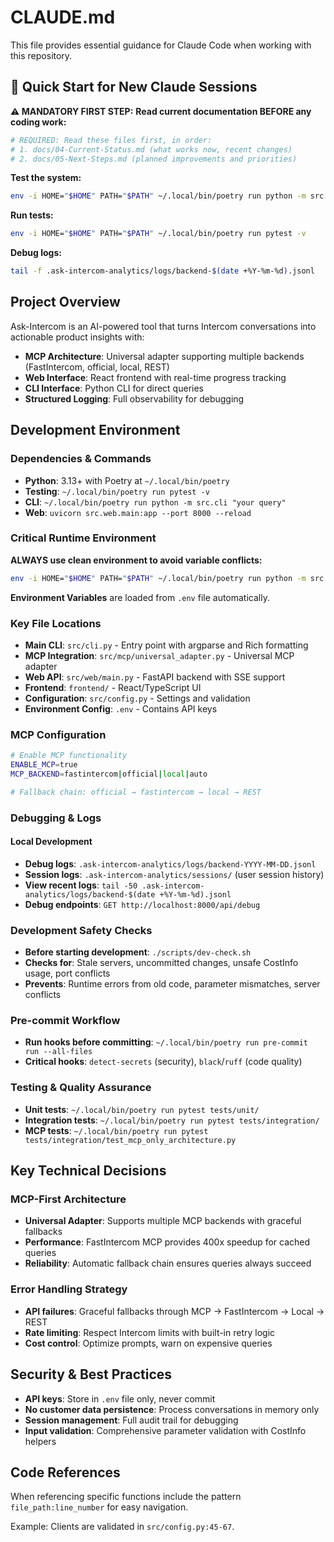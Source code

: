 # CLAUDE.md

This file provides essential guidance for Claude Code when working with this repository.

## 🚀 Quick Start for New Claude Sessions

**⚠️ MANDATORY FIRST STEP:**
**Read current documentation BEFORE any coding work:**
```bash
# REQUIRED: Read these files first, in order:
# 1. docs/04-Current-Status.md (what works now, recent changes)
# 2. docs/05-Next-Steps.md (planned improvements and priorities)
```

**Test the system:**
```bash
env -i HOME="$HOME" PATH="$PATH" ~/.local/bin/poetry run python -m src.cli "show me issues from the last 24 hours"
```

**Run tests:**
```bash  
env -i HOME="$HOME" PATH="$PATH" ~/.local/bin/poetry run pytest -v
```

**Debug logs:**
```bash
tail -f .ask-intercom-analytics/logs/backend-$(date +%Y-%m-%d).jsonl
```

## Project Overview

Ask-Intercom is an AI-powered tool that turns Intercom conversations into actionable product insights with:
- **MCP Architecture**: Universal adapter supporting multiple backends (FastIntercom, official, local, REST)
- **Web Interface**: React frontend with real-time progress tracking
- **CLI Interface**: Python CLI for direct queries
- **Structured Logging**: Full observability for debugging

## Development Environment

### Dependencies & Commands
- **Python**: 3.13+ with Poetry at `~/.local/bin/poetry`
- **Testing**: `~/.local/bin/poetry run pytest -v`
- **CLI**: `~/.local/bin/poetry run python -m src.cli "your query"`
- **Web**: `uvicorn src.web.main:app --port 8000 --reload`

### Critical Runtime Environment
**ALWAYS use clean environment to avoid variable conflicts:**
```bash
env -i HOME="$HOME" PATH="$PATH" ~/.local/bin/poetry run python -m src.cli "query"
```

**Environment Variables** are loaded from `.env` file automatically.

### Key File Locations
- **Main CLI**: `src/cli.py` - Entry point with argparse and Rich formatting
- **MCP Integration**: `src/mcp/universal_adapter.py` - Universal MCP adapter
- **Web API**: `src/web/main.py` - FastAPI backend with SSE support
- **Frontend**: `frontend/` - React/TypeScript UI
- **Configuration**: `src/config.py` - Settings and validation
- **Environment Config**: `.env` - Contains API keys

### MCP Configuration
```bash
# Enable MCP functionality
ENABLE_MCP=true
MCP_BACKEND=fastintercom|official|local|auto

# Fallback chain: official → fastintercom → local → REST
```

### Debugging & Logs

#### Local Development
- **Debug logs**: `.ask-intercom-analytics/logs/backend-YYYY-MM-DD.jsonl`
- **Session logs**: `.ask-intercom-analytics/sessions/` (user session history)
- **View recent logs**: `tail -50 .ask-intercom-analytics/logs/backend-$(date +%Y-%m-%d).jsonl`
- **Debug endpoints**: `GET http://localhost:8000/api/debug`

### Development Safety Checks
- **Before starting development**: `./scripts/dev-check.sh` 
- **Checks for**: Stale servers, uncommitted changes, unsafe CostInfo usage, port conflicts
- **Prevents**: Runtime errors from old code, parameter mismatches, server conflicts

### Pre-commit Workflow
- **Run hooks before committing**: `~/.local/bin/poetry run pre-commit run --all-files`
- **Critical hooks**: `detect-secrets` (security), `black`/`ruff` (code quality)

### Testing & Quality Assurance
- **Unit tests**: `~/.local/bin/poetry run pytest tests/unit/`
- **Integration tests**: `~/.local/bin/poetry run pytest tests/integration/`
- **MCP tests**: `~/.local/bin/poetry run pytest tests/integration/test_mcp_only_architecture.py`

## Key Technical Decisions

### MCP-First Architecture
- **Universal Adapter**: Supports multiple MCP backends with graceful fallbacks
- **Performance**: FastIntercom MCP provides 400x speedup for cached queries
- **Reliability**: Automatic fallback chain ensures queries always succeed

### Error Handling Strategy
- **API failures**: Graceful fallbacks through MCP → FastIntercom → Local → REST
- **Rate limiting**: Respect Intercom limits with built-in retry logic
- **Cost control**: Optimize prompts, warn on expensive queries

## Security & Best Practices
- **API keys**: Store in `.env` file only, never commit
- **No customer data persistence**: Process conversations in memory only
- **Session management**: Full audit trail for debugging
- **Input validation**: Comprehensive parameter validation with CostInfo helpers

## Code References

When referencing specific functions include the pattern `file_path:line_number` for easy navigation.

Example: Clients are validated in `src/config.py:45-67`.
